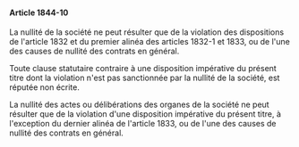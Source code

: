#### Article 1844-10

La nullité de la société ne peut résulter que de la violation des dispositions de l'article 1832 et du premier alinéa des articles 1832-1 et 1833, ou de l'une des causes de nullité des contrats en général.

Toute clause statutaire contraire à une disposition impérative du présent titre dont la violation n'est pas sanctionnée par la nullité de la société, est réputée non écrite.

La nullité des actes ou délibérations des organes de la société ne peut résulter que de la violation d'une disposition impérative du présent titre, à l'exception du dernier alinéa de l'article 1833, ou de l'une des causes de nullité des contrats en général.

